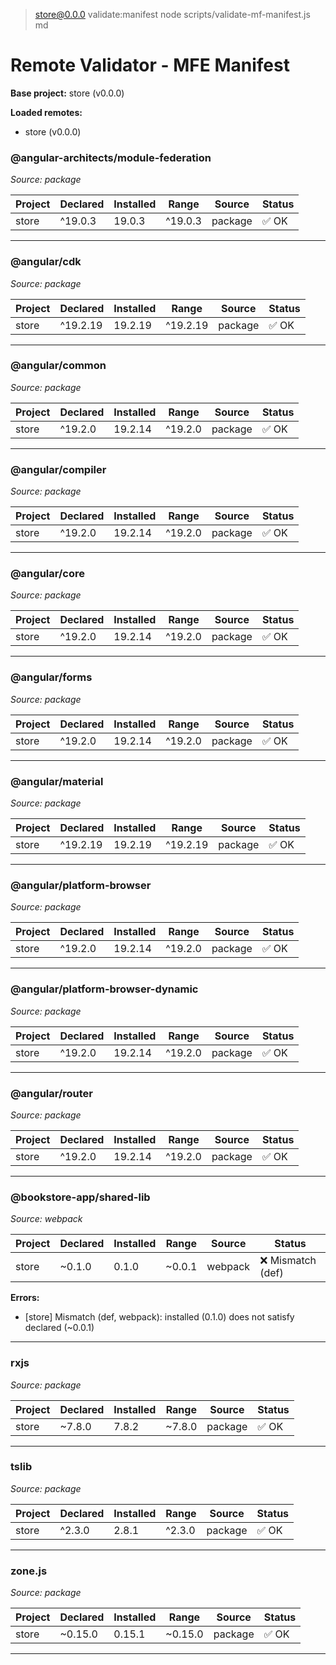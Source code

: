 
> store@0.0.0 validate:manifest
> node scripts/validate-mf-manifest.js md

# Remote Validator - MFE Manifest

**Base project:** store (v0.0.0)

**Loaded remotes:**
- store (v0.0.0)

### @angular-architects/module-federation  
_Source: package_

| Project | Declared | Installed | Range | Source | Status |
|---------|----------|-----------|-------|--------|--------|
| store | ^19.0.3 | 19.0.3 | ^19.0.3 | package | ✅ OK |

---

### @angular/cdk  
_Source: package_

| Project | Declared | Installed | Range | Source | Status |
|---------|----------|-----------|-------|--------|--------|
| store | ^19.2.19 | 19.2.19 | ^19.2.19 | package | ✅ OK |

---

### @angular/common  
_Source: package_

| Project | Declared | Installed | Range | Source | Status |
|---------|----------|-----------|-------|--------|--------|
| store | ^19.2.0 | 19.2.14 | ^19.2.0 | package | ✅ OK |

---

### @angular/compiler  
_Source: package_

| Project | Declared | Installed | Range | Source | Status |
|---------|----------|-----------|-------|--------|--------|
| store | ^19.2.0 | 19.2.14 | ^19.2.0 | package | ✅ OK |

---

### @angular/core  
_Source: package_

| Project | Declared | Installed | Range | Source | Status |
|---------|----------|-----------|-------|--------|--------|
| store | ^19.2.0 | 19.2.14 | ^19.2.0 | package | ✅ OK |

---

### @angular/forms  
_Source: package_

| Project | Declared | Installed | Range | Source | Status |
|---------|----------|-----------|-------|--------|--------|
| store | ^19.2.0 | 19.2.14 | ^19.2.0 | package | ✅ OK |

---

### @angular/material  
_Source: package_

| Project | Declared | Installed | Range | Source | Status |
|---------|----------|-----------|-------|--------|--------|
| store | ^19.2.19 | 19.2.19 | ^19.2.19 | package | ✅ OK |

---

### @angular/platform-browser  
_Source: package_

| Project | Declared | Installed | Range | Source | Status |
|---------|----------|-----------|-------|--------|--------|
| store | ^19.2.0 | 19.2.14 | ^19.2.0 | package | ✅ OK |

---

### @angular/platform-browser-dynamic  
_Source: package_

| Project | Declared | Installed | Range | Source | Status |
|---------|----------|-----------|-------|--------|--------|
| store | ^19.2.0 | 19.2.14 | ^19.2.0 | package | ✅ OK |

---

### @angular/router  
_Source: package_

| Project | Declared | Installed | Range | Source | Status |
|---------|----------|-----------|-------|--------|--------|
| store | ^19.2.0 | 19.2.14 | ^19.2.0 | package | ✅ OK |

---

### @bookstore-app/shared-lib  
_Source: webpack_

| Project | Declared | Installed | Range | Source | Status |
|---------|----------|-----------|-------|--------|--------|
| store | ~0.1.0 | 0.1.0 | ~0.0.1 | webpack | ❌ Mismatch (def) |

**Errors:**
- [store] Mismatch (def, webpack): installed (0.1.0) does not satisfy declared (~0.0.1)

---

### rxjs  
_Source: package_

| Project | Declared | Installed | Range | Source | Status |
|---------|----------|-----------|-------|--------|--------|
| store | ~7.8.0 | 7.8.2 | ~7.8.0 | package | ✅ OK |

---

### tslib  
_Source: package_

| Project | Declared | Installed | Range | Source | Status |
|---------|----------|-----------|-------|--------|--------|
| store | ^2.3.0 | 2.8.1 | ^2.3.0 | package | ✅ OK |

---

### zone.js  
_Source: package_

| Project | Declared | Installed | Range | Source | Status |
|---------|----------|-----------|-------|--------|--------|
| store | ~0.15.0 | 0.15.1 | ~0.15.0 | package | ✅ OK |

---
